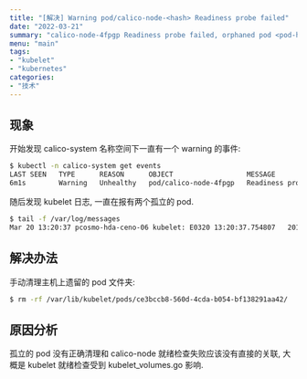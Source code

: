 ```yaml
---
title: "[解决] Warning pod/calico-node-<hash> Readiness probe failed"
date: "2022-03-21"
summary: "calico-node-4fpgp Readiness probe failed, orphaned pod <pod-hash> found, but volume paths are still present on disk : There were a total of N errors similar to this. Turn up verbosity to see them."
menu: "main"
tags:
- "kubelet"
- "kubernetes"
categories:
- "技术"
---
```



## 现象

开始发现 calico-system 名称空间下一直有一个 warning 的事件:

```sh
$ kubectl -n calico-system get events
LAST SEEN   TYPE      REASON      OBJECT                  MESSAGE
6m1s        Warning   Unhealthy   pod/calico-node-4fpgp   Readiness probe failed:
```

随后发现 kubelet 日志, 一直在报有两个孤立的 pod.

```sh
$ tail -f /var/log/messages
Mar 20 13:20:37 pcosmo-hda-ceno-06 kubelet: E0320 13:20:37.754807   20121 kubelet_volumes.go:154] orphaned pod "47e20a85-99ba-4c77-9cac-36d1aa56b6d3" found, but volume paths are still present on disk : There were a total of 2 errors similar to this. Turn up verbosity to see them.
```

## 解决办法

手动清理主机上遗留的 pod 文件夹:

```sh
$ rm -rf /var/lib/kubelet/pods/ce3bccb8-560d-4cda-b054-bf138291aa42/
```

## 原因分析

孤立的 pod 没有正确清理和 calico-node 就绪检查失败应该没有直接的关联, 大概是 kubelet 就绪检查受到 kubelet_volumes.go 影响.